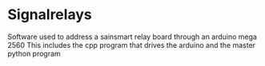 # Signalrelays
Software used to address a sainsmart relay board through an arduino mega 2560
This includes the cpp program that drives the arduino and the master python program
